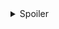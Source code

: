 <details>
    <summary>Spoiler</summary>
    Something small enough to escape casual notice.
</details>
